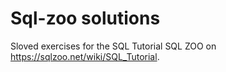 # Sql-zoo solutions
Sloved exercises for the SQL Tutorial SQL ZOO on https://sqlzoo.net/wiki/SQL_Tutorial.
